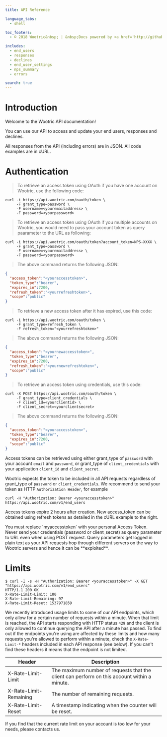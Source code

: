 ```yaml
---
title: API Reference

language_tabs:
  - shell

toc_footers:
  - © 2018 Wootric&nbsp; | &nbsp;Docs powered by <a href='http://github.com/tripit/slate'>Slate</a>

includes:
  - end_users
  - responses
  - declines
  - end_user_settings
  - nps_summary
  - errors

search: true
---
```


# Introduction

Welcome to the Wootric API documentation!

You can use our API to access and update your end users, responses and declines.

All responses from the API (including errors) are in JSON. All code examples are in cURL.

# Authentication
> To retrieve an access token using OAuth if you have one account on Wootric, use the following code:

```shell
curl -i https://api.wootric.com/oauth/token \
     -F grant_type=password \
     -F username=<youremailaddress> \
     -F password=<yourpassword>
```

> To retrieve an access token using OAuth if you multiple accounts on Wootric, you would need to pass your account token as query paarameter to the URL as following:

```shell
curl -i https://api.wootric.com/oauth/token?account_token=NPS-XXXX \
     -F grant_type=password \
     -F username=<youremailaddress> \
     -F password=<yourpassword>
```

> The above command returns the following JSON:

```json
{
  "access_token":"<youraccesstoken>",
  "token_type":"bearer",
  "expires_in":7200,
  "refresh_token":"<yourrefreshtoken>",
  "scope":"public"
}
```

> To retrieve a new access token after it has expired, use this code:

```shell
curl -i https://api.wootric.com/oauth/token \
     -F grant_type=refresh_token \
     -F refresh_token="<yourrefreshtoken>"
```

> The above command returns the following JSON:

```json
{
  "access_token":"<yournewaccesstoken>",
  "token_type":"bearer",
  "expires_in":7200,
  "refresh_token":"<yournewrefreshtoken>",
  "scope":"public"
}
```

> To retrieve an access token using credentials, use this code:

```shell
curl -X POST https://api.wootric.com/oauth/token \
     -F grant_type=client_credentials \
     -F client_id=<yourclientid> \
     -F client_secret=<yourclientsecret>
```

> The above command returns the following JSON:

```json
{
  "access_token":"<youraccesstoken>",
  "token_type":"bearer",
  "expires_in":7200,
  "scope":"public"
}
```

Access tokens can be retrieved using either grant_type of `password` with your account `email` and `password`, or grant_type of `client_credentials` with your application `client_id` and `client_secret`.

Wootric expects the  token to be included in all API requests regardless of grant_type of `password` or `client_credentials`. We recommend to send your token as HTTP `Authorization Header`, for example

`curl -H "Authorization: Bearer <youraccesstoken>" https://api.wootric.com/v1/end_users`

Access tokens expire 2 hours after creation. New access_token can be obtained using refresh tokens as detailed in the cURL example to the right.

<aside class="notice">
You must replace `myaccesstoken` with your personal Access Token.
</aside>

<aside class="notice">
Never send your credentials (password or client_secret) as query parameter to URL even when using POST request. Query parameters get logged in plain text as your API requests hop through different servers on the way to Wootric servers and hence it can be **exploited**.
</aside>

# Limits

```shell
$ curl -I -s -H "Authorization: Bearer <youraccesstoken>" -X GET "https://api.wootric.com/v1/end_users"
HTTP/1.1 200 OK
X-Rate-Limit-Limit: 100
X-Rate-Limit-Remaining: 97
X-Rate-Limit-Reset: 1537971859
```

We recently introduced usage limits to some of our API endpoints, which only allow for a certain number of requests within a minute. When that limit is reached, the API starts responding with HTTP status `429` and the client is only allowed to continue querying the API after a minute has passed. To find out if the endpoints you're using are affected by these limits and how many requests you're allowed to perform within a minute, check the `X-Rate-Limit-*` headers included in each API response (see below). If you can't find these headers it means that the endpoint is not limited.

Header | Description
--------- | -------
X-Rate-Limit-Limit | The maximum number of requests that the client can perform on this account within a minute.
X-Rate-Limit-Remaining | The number of remaining requests.
X-Rate-Limit-Reset | A timestamp indicating when the counter will be reset.

<aside class="notice">
If you find that the current rate limit on your account is too low for your needs, please contacts us.
</aside>
